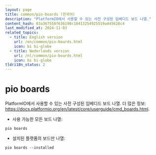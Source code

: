 ```yaml
---
layout: page
title: common/pio-boards (한국어)
description: "PlatformIO에서 사용할 수 있는 사전 구성된 임베디드 보드 나열."
content_hash: 03a367558f636198c18413254925519a445628c4
last_modified_at: 2024-11-03
related_topics:
  - title: English version
    url: /en/common/pio-boards.html
    icon: bi bi-globe
  - title: Nederlands version
    url: /nl/common/pio-boards.html
    icon: bi bi-globe
tldri18n_status: 2
---
```

# pio boards

PlatformIO에서 사용할 수 있는 사전 구성된 임베디드 보드 나열.
더 많은 정보: <https://docs.platformio.org/en/latest/core/userguide/cmd_boards.html>.

- 사용 가능한 모든 보드 나열:

`pio boards`

- 설치된 플랫폼의 보드만 나열:

`pio boards --installed`
